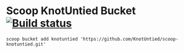 # Scoop KnotUntied Bucket [![Build status](https://ci.appveyor.com/api/projects/status/o0cpb9de58464ev3?svg=true)](https://ci.appveyor.com/project/KnotUntied/scoop-knotuntied)

`scoop bucket add knotuntied 'https://github.com/KnotUntied/scoop-knotuntied.git'`
